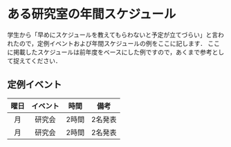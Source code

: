 # ある研究室の年間スケジュール
学生から「早めにスケジュールを教えてもらわないと予定が立てづらい」と言われたので，定例イベントおよび年間スケジュールの例をここに記します．
ここに掲載したスケジュールは前年度をベースにした例ですので，あくまで参考として捉えてください．


## 定例イベント
| 曜日 | イベント | 時間 | 備考|
|:---:|:---:|:---:|:---:|
|月 |研究会 |2時間 |2名発表 |
|月 |研究会 |2時間 |2名発表 |
